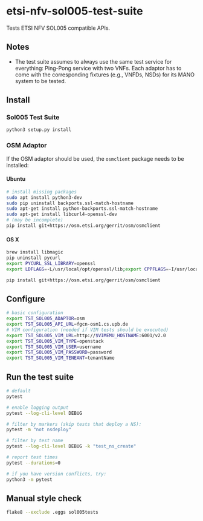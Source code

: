# etsi-nfv-sol005-test-suite
Tests ETSI NFV SOL005 compatible APIs.

## Notes

* The test suite assumes to always use the same test service for everything: Ping-Pong service with two VNFs. Each adaptor has to come with the corresponding fixtures (e.g., VNFDs, NSDs) for its MANO system to be tested.

## Install

### Sol005 Test Suite

```sh
python3 setup.py install
```

### OSM Adaptor

If the OSM adaptor should be used, the `osmclient` package needs to be installed:

#### Ubuntu

```sh
# install missing packages
sudo apt install python3-dev
sudo pip uninstall backports.ssl-match-hostname
sudo apt-get install python-backports.ssl-match-hostname
sudo apt-get install libcurl4-openssl-dev
# (may be incomplete)
pip install git+https://osm.etsi.org/gerrit/osm/osmclient
```

#### OS X
```sh
brew install libmagic
pip uninstall pycurl
export PYCURL_SSL_LIBRARY=openssl
export LDFLAGS=-L/usr/local/opt/openssl/lib;export CPPFLAGS=-I/usr/local/opt/openssl/include;pip install pycurl --compile --no-cache-dir

pip install git+https://osm.etsi.org/gerrit/osm/osmclient
```


## Configure

```sh
# basic configuration
export TST_SOL005_ADAPTOR=osm
export TST_SOL005_API_URL=fgcn-osm1.cs.upb.de
# VIM configuration (needed if VIM tests should be executed)
export TST_SOL005_VIM_URL=http://$VIMEMU_HOSTNAME:6001/v2.0
export TST_SOL005_VIM_TYPE=openstack
export TST_SOL005_VIM_USER=username
export TST_SOL005_VIM_PASSWORD=password
export TST_SOL005_VIM_TENEANT=tenantName
```

## Run the test suite

```sh
# default
pytest

# enable logging output
pytest --log-cli-level DEBUG

# filter by markers (skip tests that deploy a NS):
pytest -m "not nsdeploy"

# filter by test name
pytest --log-cli-level DEBUG -k "test_ns_create"

# report test times
pytest --durations=0

# if you have version conflicts, try:
python3 -m pytest
```


## Manual style check
```sh
flake8 --exclude .eggs sol005tests
```
